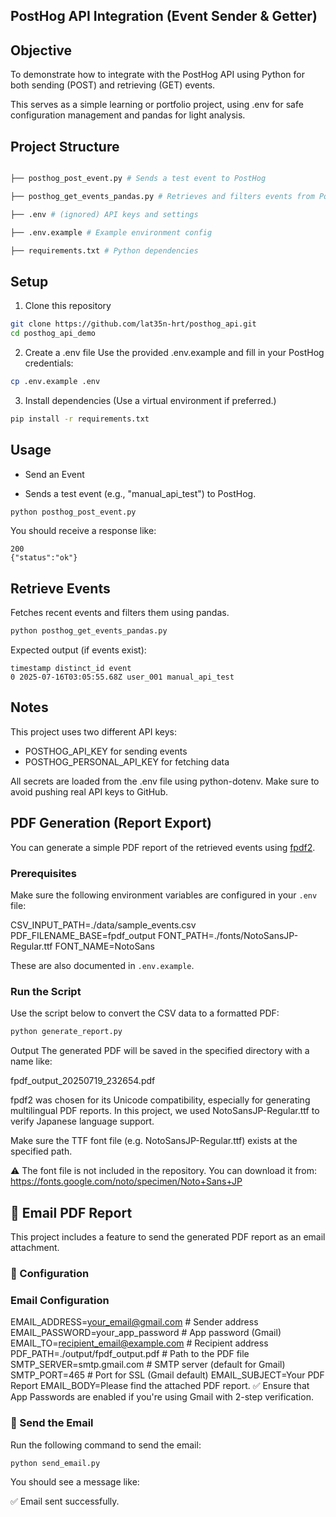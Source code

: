 

## PostHog API Integration (Event Sender & Getter)



## Objective



To demonstrate how to integrate with the PostHog API using Python for both sending (POST) and retrieving (GET) events.

This serves as a simple learning or portfolio project, using .env for safe configuration management and pandas for light analysis.



## Project Structure



````bash

├── posthog_post_event.py # Sends a test event to PostHog

├── posthog_get_events_pandas.py # Retrieves and filters events from PostHog

├── .env # (ignored) API keys and settings

├── .env.example # Example environment config

├── requirements.txt # Python dependencies

````



## Setup

1. Clone this repository
````bash
git clone https://github.com/lat35n-hrt/posthog_api.git
cd posthog_api_demo
````

2. Create a .env file
Use the provided .env.example and fill in your PostHog credentials:

```` bash
cp .env.example .env
````

3.   Install dependencies
(Use a virtual environment if preferred.)

````bash
pip install -r requirements.txt
````



##  Usage

- Send an Event

- Sends a test event (e.g., "manual_api_test") to PostHog.


```` bash
python posthog_post_event.py
````



You should receive a response like:



```` jspn
200
{"status":"ok"}
````


##  Retrieve Events

Fetches recent events and filters them using pandas.

```` bash
python posthog_get_events_pandas.py
````


Expected output (if events exist):



````cssharp
timestamp distinct_id event
0 2025-07-16T03:05:55.68Z user_001 manual_api_test
````


##  Notes

This project uses two different API keys:
- POSTHOG_API_KEY for sending events
- POSTHOG_PERSONAL_API_KEY for fetching data

All secrets are loaded from the .env file using python-dotenv.
Make sure to avoid pushing real API keys to GitHub.



## PDF Generation (Report Export)

You can generate a simple PDF report of the retrieved events using [fpdf2](https://github.com/PyFPDF/fpdf2).

### Prerequisites
Make sure the following environment variables are configured in your `.env` file:

CSV_INPUT_PATH=./data/sample_events.csv
PDF_FILENAME_BASE=fpdf_output
FONT_PATH=./fonts/NotoSansJP-Regular.ttf
FONT_NAME=NotoSans


These are also documented in `.env.example`.

### Run the Script

Use the script below to convert the CSV data to a formatted PDF:

```bash
python generate_report.py
```

Output
The generated PDF will be saved in the specified directory with a name like:


fpdf_output_20250719_232654.pdf

fpdf2 was chosen for its Unicode compatibility, especially for generating multilingual PDF reports.
In this project, we used NotoSansJP-Regular.ttf to verify Japanese language support.

Make sure the TTF font file (e.g. NotoSansJP-Regular.ttf) exists at the specified path.

⚠️ The font file is not included in the repository. You can download it from:
https://fonts.google.com/noto/specimen/Noto+Sans+JP


## 📧 Email PDF Report
This project includes a feature to send the generated PDF report as an email attachment.

### 🔧 Configuration

### Email Configuration
EMAIL_ADDRESS=your_email@gmail.com           # Sender address
EMAIL_PASSWORD=your_app_password             # App password (Gmail)
EMAIL_TO=recipient_email@example.com         # Recipient address
PDF_PATH=./output/fpdf_output.pdf            # Path to the PDF file
SMTP_SERVER=smtp.gmail.com                   # SMTP server (default for Gmail)
SMTP_PORT=465                                # Port for SSL (Gmail default)
EMAIL_SUBJECT=Your PDF Report
EMAIL_BODY=Please find the attached PDF report.
✅ Ensure that App Passwords are enabled if you're using Gmail with 2-step verification.

### 🚀 Send the Email
Run the following command to send the email:

````bash
python send_email.py
````

You should see a message like:

✅ Email sent successfully.